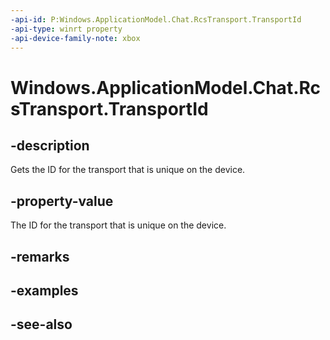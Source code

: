 ```yaml
---
-api-id: P:Windows.ApplicationModel.Chat.RcsTransport.TransportId
-api-type: winrt property
-api-device-family-note: xbox
---
```


<!-- Property syntax
public string TransportId { get; }
-->

# Windows.ApplicationModel.Chat.RcsTransport.TransportId

## -description
Gets the ID for the transport that is unique on the device.

## -property-value
The ID for the transport that is unique on the device.

## -remarks

## -examples

## -see-also
